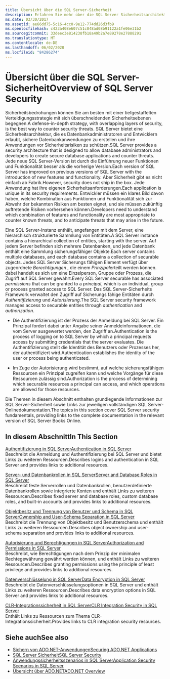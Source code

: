 ```yaml
---
title: Übersicht über die SQL Server-Sicherheit
description: Erfahren Sie mehr über die SQL Server Sicherheitsarchitektur, um zu verstehen, welche Features und Funktionen bekannte Bedrohungen erkennen, und um zukünftige Bedrohungen zu antizipieren.
ms.date: 03/30/2017
ms.assetid: ae66dd75-5c16-4cc0-9e12-774dd26d3fb9
ms.openlocfilehash: c423a408e607c51c048ad08b91122a1fe06e31b2
ms.sourcegitcommit: 33deec3e814238fb18a49b2a7e89278e27888291
ms.translationtype: MT
ms.contentlocale: de-DE
ms.lasthandoff: 06/02/2020
ms.locfileid: "84286274"
---
```

# <a name="overview-of-sql-server-security"></a><span data-ttu-id="b4b49-103">Übersicht über die SQL Server-Sicherheit</span><span class="sxs-lookup"><span data-stu-id="b4b49-103">Overview of SQL Server Security</span></span>
<span data-ttu-id="b4b49-104">Sicherheitsbedrohungen können Sie am besten mit einer tiefgestaffelten Verteidigungsstrategie mit sich überschneidenden Sicherheitsebenen begegnen.</span><span class="sxs-lookup"><span data-stu-id="b4b49-104">A defense-in-depth strategy, with overlapping layers of security, is the best way to counter security threats.</span></span> <span data-ttu-id="b4b49-105">SQL Server bietet eine Sicherheitsarchitektur, die es Datenbankadministratoren und Entwicklern erlaubt, sichere Datenbankanwendungen zu erstellen und ihre Anwendungen vor Sicherheitsrisiken zu schützen.</span><span class="sxs-lookup"><span data-stu-id="b4b49-105">SQL Server provides a security architecture that is designed to allow database administrators and developers to create secure database applications and counter threats.</span></span> <span data-ttu-id="b4b49-106">Jede neue SQL Server-Version ist durch die Einführung neuer Funktionen und Funktionalität besser als die vorherige Version.</span><span class="sxs-lookup"><span data-stu-id="b4b49-106">Each version of SQL Server has improved on previous versions of SQL Server with the introduction of new features and functionality.</span></span> <span data-ttu-id="b4b49-107">Aber Sicherheit gibt es nicht einfach ab Fabrik.</span><span class="sxs-lookup"><span data-stu-id="b4b49-107">However, security does not ship in the box.</span></span> <span data-ttu-id="b4b49-108">Jede Anwendung hat ihre eigenen Sicherheitsanforderungen.</span><span class="sxs-lookup"><span data-stu-id="b4b49-108">Each application is unique in its security requirements.</span></span> <span data-ttu-id="b4b49-109">Entwickler müssen ein klares Bild davon haben, welche Kombination aus Funktionen und Funktionalität sich zur Abwehr der bekannten Risiken am besten eignet, und sie müssen zukünftig auftretende Risiken vorhersehen können.</span><span class="sxs-lookup"><span data-stu-id="b4b49-109">Developers need to understand which combination of features and functionality are most appropriate to counter known threats, and to anticipate threats that may arise in the future.</span></span>  
  
 <span data-ttu-id="b4b49-110">Eine SQL Server-Instanz enthält, angefangen mit dem Server, eine hierarchisch strukturierte Sammlung von Entitäten.</span><span class="sxs-lookup"><span data-stu-id="b4b49-110">A SQL Server instance contains a hierarchical collection of entities, starting with the server.</span></span> <span data-ttu-id="b4b49-111">Auf jedem Server befinden sich mehrere Datenbanken, und jede Datenbank enthält eine Sammlung sicherungsfähiger Objekte.</span><span class="sxs-lookup"><span data-stu-id="b4b49-111">Each server contains multiple databases, and each database contains a collection of securable objects.</span></span> <span data-ttu-id="b4b49-112">Jedes SQL Server Sicherungs fähigen Element verfügt über zugeordnete *Berechtigungen* , die einem *Prinzipal*erteilt werden können. dabei handelt es sich um eine Einzelperson, Gruppe oder Prozess, die Zugriff auf SQL Server gewährt.</span><span class="sxs-lookup"><span data-stu-id="b4b49-112">Every SQL Server securable has associated *permissions* that can be granted to a *principal*, which is an individual, group or process granted access to SQL Server.</span></span> <span data-ttu-id="b4b49-113">Das SQL Server-Sicherheits Framework verwaltet den Zugriff auf Sicherungs fähige Entitäten durch *Authentifizierung* und *Autorisierung*.</span><span class="sxs-lookup"><span data-stu-id="b4b49-113">The SQL Server security framework manages access to securable entities through *authentication* and *authorization*.</span></span>  
  
- <span data-ttu-id="b4b49-114">Die Authentifizierung ist der Prozess der Anmeldung bei SQL Server. Ein Prinzipal fordert dabei unter Angabe seiner Anmeldeinformationen, die vom Server ausgewertet werden, den Zugriff an.</span><span class="sxs-lookup"><span data-stu-id="b4b49-114">Authentication is the process of logging on to SQL Server by which a principal requests access by submitting credentials that the server evaluates.</span></span> <span data-ttu-id="b4b49-115">Die Authentifizierung stellt die Identität des Benutzers oder Prozesses her, der authentifiziert wird.</span><span class="sxs-lookup"><span data-stu-id="b4b49-115">Authentication establishes the identity of the user or process being authenticated.</span></span>  
  
- <span data-ttu-id="b4b49-116">Im Zuge der Autorisierung wird bestimmt, auf welche sicherungsfähigen Ressourcen ein Prinzipal zugreifen kann und welche Vorgänge für diese Ressourcen zulässig sind.</span><span class="sxs-lookup"><span data-stu-id="b4b49-116">Authorization is the process of determining which securable resources a principal can access, and which operations are allowed for those resources.</span></span>  
  
 <span data-ttu-id="b4b49-117">Die Themen in diesem Abschnitt enthalten grundlegende Informationen zur SQL Server-Sicherheit sowie Links zur jeweiligen vollständigen SQL Server-Onlinedokumentation.</span><span class="sxs-lookup"><span data-stu-id="b4b49-117">The topics in this section cover SQL Server security fundamentals, providing links to the complete documentation in the relevant version of SQL Server Books Online.</span></span>  
  
## <a name="in-this-section"></a><span data-ttu-id="b4b49-118">In diesem Abschnitt</span><span class="sxs-lookup"><span data-stu-id="b4b49-118">In This Section</span></span>  
 [<span data-ttu-id="b4b49-119">Authentifizierung in SQL Server</span><span class="sxs-lookup"><span data-stu-id="b4b49-119">Authentication in SQL Server</span></span>](authentication-in-sql-server.md)  
 <span data-ttu-id="b4b49-120">Beschreibt die Anmeldung und Authentifizierung bei SQL Server und bietet Links zu weiteren Ressourcen.</span><span class="sxs-lookup"><span data-stu-id="b4b49-120">Describes logins and authentication in SQL Server and provides links to additional resources.</span></span>  
  
 [<span data-ttu-id="b4b49-121">Server- und Datenbankrollen in SQL Server</span><span class="sxs-lookup"><span data-stu-id="b4b49-121">Server and Database Roles in SQL Server</span></span>](server-and-database-roles-in-sql-server.md)  
 <span data-ttu-id="b4b49-122">Beschreibt feste Serverrollen und Datenbankrollen, benutzerdefinierte Datenbankrollen sowie integrierte Konten und enthält Links zu weiteren Ressourcen.</span><span class="sxs-lookup"><span data-stu-id="b4b49-122">Describes fixed server and database roles, custom database roles, and built-in accounts and provides links to additional resources.</span></span>  
  
 [<span data-ttu-id="b4b49-123">Objektbesitz und Trennung von Benutzer und Schema in SQL Server</span><span class="sxs-lookup"><span data-stu-id="b4b49-123">Ownership and User-Schema Separation in SQL Server</span></span>](ownership-and-user-schema-separation-in-sql-server.md)  
 <span data-ttu-id="b4b49-124">Beschreibt die Trennung von Objektbesitz und Benutzerschema und enthält Links zu weiteren Ressourcen.</span><span class="sxs-lookup"><span data-stu-id="b4b49-124">Describes object ownership and  user-schema separation and provides links to additional resources.</span></span>  
  
 [<span data-ttu-id="b4b49-125">Autorisierung und Berechtigungen in SQL Server</span><span class="sxs-lookup"><span data-stu-id="b4b49-125">Authorization and Permissions in SQL Server</span></span>](authorization-and-permissions-in-sql-server.md)  
 <span data-ttu-id="b4b49-126">Beschreibt, wie Berechtigungen nach dem Prinzip der minimalen Rechtegewährung gewährt werden können, und enthält Links zu weiteren Ressourcen.</span><span class="sxs-lookup"><span data-stu-id="b4b49-126">Describes granting permissions using the principle of least privilege and provides links to additional resources.</span></span>  
  
 [<span data-ttu-id="b4b49-127">Datenverschlüsselung in SQL Server</span><span class="sxs-lookup"><span data-stu-id="b4b49-127">Data Encryption in SQL Server</span></span>](data-encryption-in-sql-server.md)  
 <span data-ttu-id="b4b49-128">Beschreibt die Datenverschlüsselungsoptionen in SQL Server und enthält Links zu weiteren Ressourcen.</span><span class="sxs-lookup"><span data-stu-id="b4b49-128">Describes data encryption options in SQL Server and provides links to additional resources.</span></span>  
  
 [<span data-ttu-id="b4b49-129">CLR-Integrationssicherheit in SQL Server</span><span class="sxs-lookup"><span data-stu-id="b4b49-129">CLR Integration Security in SQL Server</span></span>](clr-integration-security-in-sql-server.md)  
 <span data-ttu-id="b4b49-130">Enthält Links zu Ressourcen zum Thema CLR-Integrationssicherheit.</span><span class="sxs-lookup"><span data-stu-id="b4b49-130">Provides links to CLR integration security resources.</span></span>  
  
## <a name="see-also"></a><span data-ttu-id="b4b49-131">Siehe auch</span><span class="sxs-lookup"><span data-stu-id="b4b49-131">See also</span></span>

- [<span data-ttu-id="b4b49-132">Sichern von ADO.NET-Anwendungen</span><span class="sxs-lookup"><span data-stu-id="b4b49-132">Securing ADO.NET Applications</span></span>](../securing-ado-net-applications.md)
- [<span data-ttu-id="b4b49-133">SQL Server Sicherheit</span><span class="sxs-lookup"><span data-stu-id="b4b49-133">SQL Server Security</span></span>](sql-server-security.md)
- [<span data-ttu-id="b4b49-134">Anwendungssicherheitsszenarios in SQL Server</span><span class="sxs-lookup"><span data-stu-id="b4b49-134">Application Security Scenarios in SQL Server</span></span>](application-security-scenarios-in-sql-server.md)
- [<span data-ttu-id="b4b49-135">Übersicht über ADO.NET</span><span class="sxs-lookup"><span data-stu-id="b4b49-135">ADO.NET Overview</span></span>](../ado-net-overview.md)
